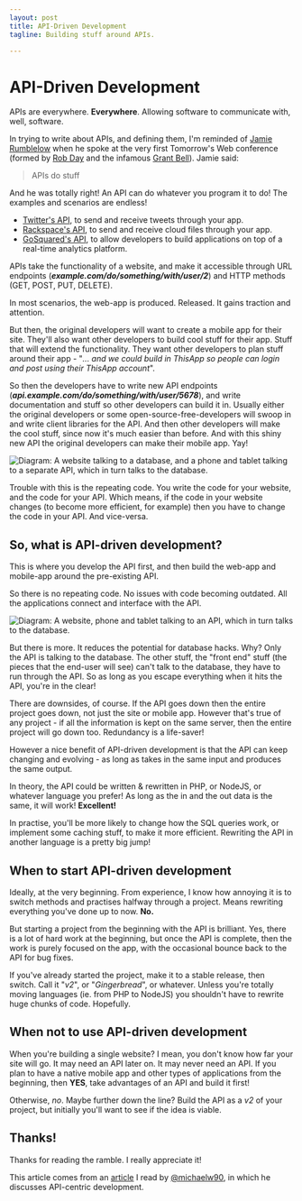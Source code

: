 ```yaml
---
layout: post
title: API-Driven Development
tagline: Building stuff around APIs.

---
```


# API-Driven Development

APIs are everywhere. **Everywhere**. Allowing software to communicate with, well, software.

In trying to write about APIs, and defining them, I'm reminded of [Jamie Rumblelow](https://twitter.com/jamierumbelow) when he spoke at the very first Tomorrow's Web conference (formed by [Rob Day](https://twitter.com/robday) and the infamous [Grant Bell](https://twitter.com/grantbell)). Jamie said:

> APIs do stuff

And he was totally right! An API can do whatever you program it to do! The examples and scenarios are endless!

* [Twitter's API](https://dev.twitter.com/), to send and receive tweets through your app.
* [Rackspace's API](http://docs.rackspace.com/api/), to send and receive cloud files through your app.
* [GoSquared's API](https://www.gosquared.com/developer/), to allow developers to build applications on top of a real-time analytics platform.

APIs take the functionality of a website, and make it accessible through URL endpoints (***example.com/do/something/with/user/2***) and HTTP methods (GET, POST, PUT, DELETE).

In most scenarios, the web-app is produced. Released. It gains traction and attention.

But then, the original developers will want to create a mobile app for their site. They'll also want other developers to build cool stuff for their app. Stuff that will extend the functionality. They want other developers to plan stuff around their app - "*... and we could build in ThisApp so people can login and post using their ThisApp account*".

So then the developers have to write new API endpoints (***api.example.com/do/something/with/user/5678***), and write documentation and stuff so other developers can build it in. Usually either the original developers or some open-source-free-developers will swoop in and write client libraries for the API. And then other developers will make the cool stuff, since now it's much easier than before. And with this shiny new API the original developers can make their mobile app. Yay!

![Diagram: A website talking to a database, and a phone and tablet talking to a separate API, which in turn talks to the database.](https://s3-eu-west-1.amazonaws.com/static.withportals.com/code-images/26830577016_1.jpg)

Trouble with this is the repeating code. You write the code for your website, and the code for your API. Which means, if the code in your website changes (to become more efficient, for example) then you have to change the code in your API. And vice-versa.

## So, what is API-driven development?

This is where you develop the API first, and then build the web-app and mobile-app around the pre-existing API.

So there is no repeating code. No issues with code becoming outdated. All the applications connect and interface with the API.

![Diagram: A website, phone and tablet talking to an API, which in turn talks to the database.](https://s3-eu-west-1.amazonaws.com/static.withportals.com/code-images/26830577016_2.jpg)

But there is more. It reduces the potential for database hacks. Why? Only the API is talking to the database. The other stuff, the "front end" stuff (the pieces that the end-user will see) can't talk to the database, they have to run through the API. So as long as you escape everything when it hits the API, you're in the clear!

There are downsides, of course. If the API goes down then the entire project goes down, not just the site or mobile app. However that's true of any project - if all the information is kept on the same server, then the entire project will go down too. Redundancy is a life-saver!

However a nice benefit of API-driven development is that the API can keep changing and evolving - as long as takes in the same input and produces the same output.

In theory, the API could be written & rewritten in PHP, or NodeJS, or whatever language you prefer! As long as the in and the out data is the same, it will work! **Excellent!**

In practise, you'll be more likely to change how the SQL queries work, or implement some caching stuff, to make it more efficient. Rewriting the API in another language is a pretty big jump!

## When to start API-driven development

Ideally, at the very beginning. From experience, I know how annoying it is to switch methods and practises halfway through a project. Means rewriting everything you've done up to now. **No.**

But starting a project from the beginning with the API is brilliant. Yes, there is a lot of hard work at the beginning, but once the API is complete, then the work is purely focused on the app, with the occasional bounce back to the API for bug fixes.

If you've already started the project, make it to a stable release, then switch. Call it "*v2*", or "*Gingerbread*", or whatever. Unless you're totally moving languages (ie. from PHP to NodeJS) you shouldn't have to rewrite huge chunks of code. Hopefully.

## When not to use API-driven development

When you're building a single website? I mean, you don't know how far your site will go. It may need an API later on. It may never need an API. If you plan to have a native mobile app and other types of applications from the beginning, then **YES**, take advantages of an API and build it first!

Otherwise, *no*. Maybe further down the line? Build the API as a *v2* of your project, but initially you'll want to see if the idea is viable.

## Thanks!

Thanks for reading the ramble. I really appreciate it!

This article comes from an [article](http://michaelwright.me/api-centric-development) I read by [@michaelw90](http://twitter.com/michaelw90), in which he discusses API-centric development.